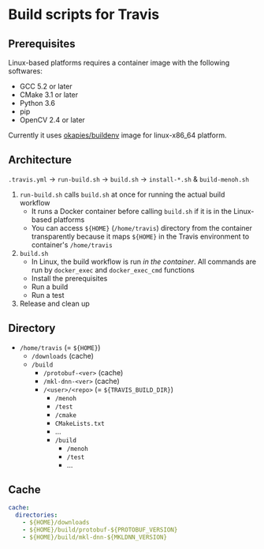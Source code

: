 # Build scripts for Travis

## Prerequisites
Linux-based platforms requires a container image with the following softwares:

- GCC 5.2 or later
- CMake 3.1 or later
- Python 3.6
- pip
- OpenCV 2.4 or later

Currently it uses [okapies/buildenv](https://hub.docker.com/r/okapies/buildenv/) image for linux-x86_64 platform.

## Architecture
`.travis.yml` -> `run-build.sh` -> `build.sh` -> `install-*.sh` & `build-menoh.sh`

1. `run-build.sh` calls `build.sh` at once for running the actual build workflow
    - It runs a Docker container before calling `build.sh` if it is in the Linux-based platforms
    - You can access `${HOME}` (`/home/travis`) directory from the container transparently because it maps `${HOME}` in the Travis environment to container's `/home/travis`
2. `build.sh`
    - In Linux, the build workflow is run *in the container*. All commands are run by `docker_exec` and `docker_exec_cmd` functions
    - Install the prerequisites
    - Run a build
    - Run a test
3. Release and clean up

## Directory
- `/home/travis` (= `${HOME}`)
    - `/downloads` (cache)
    - `/build`
        - `/protobuf-<ver>` (cache)
        - `/mkl-dnn-<ver>` (cache)
        - `/<user>/<repo>` (= `${TRAVIS_BUILD_DIR}`)
            - `/menoh`
            - `/test`
            - `/cmake`
            - `CMakeLists.txt`
            - ...
            - `/build`
                - `/menoh`
                - `/test`
                - ...

## Cache
```yaml
cache:
  directories:
    - ${HOME}/downloads
    - ${HOME}/build/protobuf-${PROTOBUF_VERSION}
    - ${HOME}/build/mkl-dnn-${MKLDNN_VERSION}
```
